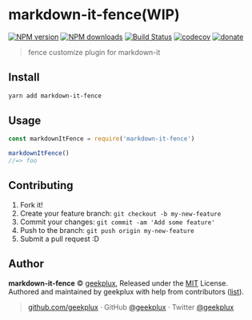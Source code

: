 # markdown-it-fence(WIP)

[![NPM version](https://img.shields.io/npm/v/markdown-it-fence.svg?style=flat)](https://npmjs.com/package/markdown-it-fence) [![NPM downloads](https://img.shields.io/npm/dm/markdown-it-fence.svg?style=flat)](https://npmjs.com/package/markdown-it-fence) [![Build Status](https://img.shields.io/circleci/project/geekplux/markdown-it-fence/master.svg?style=flat)](https://circleci.com/gh/geekplux/markdown-it-fence) [![codecov](https://codecov.io/gh/geekplux/markdown-it-fence/branch/master/graph/badge.svg)](https://codecov.io/gh/geekplux/markdown-it-fence)
 [![donate](https://img.shields.io/badge/$-donate-ff69b4.svg?maxAge=2592000&style=flat)](http://donate.geekplux.com)

> fence customize plugin for markdown-it

## Install

```bash
yarn add markdown-it-fence
```

## Usage

```js
const markdownItFence = require('markdown-it-fence')

markdownItFence()
//=> foo
```

## Contributing

1. Fork it!
2. Create your feature branch: `git checkout -b my-new-feature`
3. Commit your changes: `git commit -am 'Add some feature'`
4. Push to the branch: `git push origin my-new-feature`
5. Submit a pull request :D


## Author

**markdown-it-fence** © [geekplux](https://github.com/geekplux), Released under the [MIT](./LICENSE) License.<br>
Authored and maintained by geekplux with help from contributors ([list](https://github.com/geekplux/markdown-it-fence/contributors)).

> [github.com/geekplux](https://github.com/geekplux) · GitHub [@geekplux](https://github.com/geekplux) · Twitter [@geekplux](https://twitter.com/geekplux)
